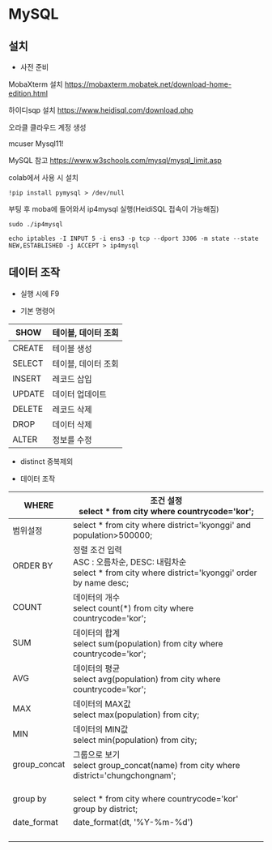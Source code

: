 # MySQL



## 설치



- 사전 준비

MobaXterm 설치 https://mobaxterm.mobatek.net/download-home-edition.html

하이디sqp 설치 https://www.heidisql.com/download.php

오라클 클라우드 계정 생성

mcuser Mysql11!

MySQL 참고 https://www.w3schools.com/mysql/mysql_limit.asp  

colab에서 사용 시 설치

```
!pip install pymysql > /dev/null
```



부팅 후 moba에 들어와서 ip4mysql 실행(HeidiSQL 접속이 가능해짐)

```
sudo ./ip4mysql
```



```
echo iptables -I INPUT 5 -i ens3 -p tcp --dport 3306 -m state --state NEW,ESTABLISHED -j ACCEPT > ip4mysql
```





## 데이터 조작

- 실행 시에 F9



- 기본 명령어 

| SHOW   | 테이블, 데이터 조회 |
| ------ | ------------------- |
| CREATE | 테이블 생성         |
| SELECT | 테이블, 데이터 조회 |
| INSERT | 레코드 삽입         |
| UPDATE | 데이터 업데이트     |
| DELETE | 레코드 삭제         |
| DROP   | 데이터 삭제         |
| ALTER  | 정보를 수정         |

- distinct 중복제외



- 데이터 조작

| WHERE        | 조건 설정<br />select * from city where countrycode='kor';   |
| ------------ | ------------------------------------------------------------ |
| 범위설정     | select * from city where district='kyonggi' and population>500000; |
| ORDER BY     | 정렬 조건 입력<br />ASC : 오름차순, DESC: 내림차순<br />select * from city where district='kyonggi' order by name desc; |
| COUNT        | 데이터의 개수<br />select count(*) from city where countrycode='kor'; |
| SUM          | 데이터의 합계<br />select sum(population) from city where countrycode='kor'; |
| AVG          | 데이터의 평균<br />select avg(population) from city where countrycode='kor'; |
| MAX          | 데이터의 MAX값<br />select max(population) from city;        |
| MIN          | 데이터의 MIN값<br />select min(population) from city;        |
| group_concat | 그룹으로 보기<br />select group_concat(name) from city where district='chungchongnam'; |
| group by     | <br />select * from city where countrycode='kor' group by district; |
| date_format  | date_format(dt, '%Y-%m-%d')                                  |
|              |                                                              |
|              |                                                              |
|              |                                                              |
|              |                                                              |

